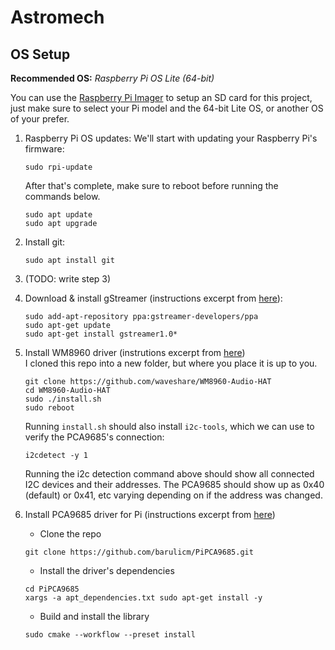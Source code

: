 # Astromech

## OS Setup

**Recommended OS:** *Raspberry Pi OS Lite (64-bit)*

You can use the [Raspberry Pi Imager](https://www.raspberrypi.com/software/) to setup an SD card for this project, just make sure to select your Pi model and the 64-bit Lite OS, or another OS of your prefer.

1. Raspberry Pi OS updates:
    We'll start with updating your Raspberry Pi's firmware:
    ```
    sudo rpi-update
    ```
    After that's complete, make sure to reboot before running the commands below.
    ```
    sudo apt update
    sudo apt upgrade
    ```
2. Install git:
    ```
    sudo apt install git
    ```
3. (TODO: write step 3)
4. Download & install gStreamer (instructions excerpt from [here](https://platypus-boats.readthedocs.io/en/latest/source/rpi/video/video-streaming-gstreamer.html#getting-gstreamer)):
    ```
    sudo add-apt-repository ppa:gstreamer-developers/ppa
    sudo apt-get update
    sudo apt-get install gstreamer1.0*
    ```

3. Install WM8960 driver (instrutions excerpt from [here](https://github.com/waveshareteam/WM8960-Audio-HAT))  
  I cloned this repo into a new folder, but where you place it is up to you.
    ```
    git clone https://github.com/waveshare/WM8960-Audio-HAT
    cd WM8960-Audio-HAT
    sudo ./install.sh
    sudo reboot
    ```
    Running `install.sh` should also install `i2c-tools`, which we can use to verify the PCA9685's connection:
    ```
    i2cdetect -y 1
    ```
    Running the i2c detection command above should show all connected I2C devices and their addresses. The PCA9685 should show up as 0x40 (default) or 0x41, etc varying depending on if the address was changed.
  4. Install PCA9685 driver for Pi (instructions excerpt from [here](https://github.com/barulicm/PiPCA9685/blob/main/README.md))
      - Clone the repo
      ```
      git clone https://github.com/barulicm/PiPCA9685.git
      ```
      - Install the driver's dependencies
      ```
      cd PiPCA9685
      xargs -a apt_dependencies.txt sudo apt-get install -y
      ```
      - Build and install the library
      ```
      sudo cmake --workflow --preset install
      ```
